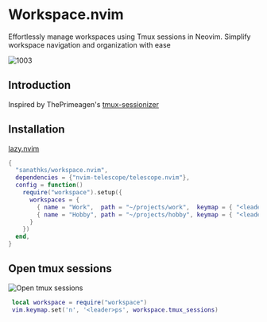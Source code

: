 # Workspace.nvim
Effortlessly manage workspaces using Tmux sessions in Neovim. Simplify workspace navigation and organization with ease 

![1003](https://github.com/sanathks/workspace.nvim/assets/4918600/7040f301-941e-4c70-82fa-1dd05955eaf4)

## Introduction 
Inspired by ThePrimeagen's [tmux-sessionizer](https://github.com/ThePrimeagen/.dotfiles/blob/master/bin/.local/scripts/tmux-sessionizer)

## Installation

[lazy.nvim](https://github.com/folke/lazy.nvim)

```lua
{
  "sanathks/workspace.nvim",
  dependencies = {"nvim-telescope/telescope.nvim"},
  config = function()
    require("workspace").setup({
      workspaces = {
        { name = "Work",  path = "~/projects/work",  keymap = { "<leader>w" } },
        { name = "Hobby", path = "~/projects/hobby", keymap = { "<leader>p" } },
      }
    })
  end,
}
```

## Open tmux sessions 

![Open tmux sessions](https://github.com/sanathks/workspace.nvim/assets/4918600/e300869f-0e2c-4eaa-a347-62fbb450ee4e)


```lua
 local workspace = require("workspace")
 vim.keymap.set('n', '<leader>ps', workspace.tmux_sessions)
```



